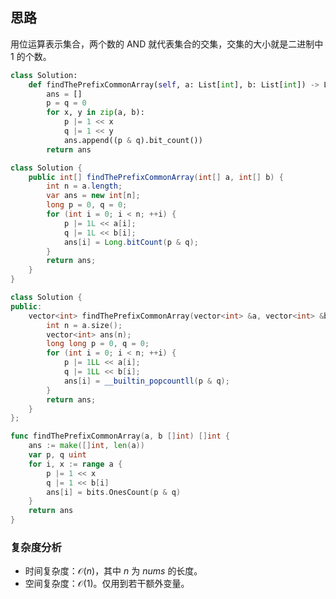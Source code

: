 ## 思路

用位运算表示集合，两个数的 AND 就代表集合的交集，交集的大小就是二进制中 $1$ 的个数。

```py [sol1-Python3]
class Solution:
    def findThePrefixCommonArray(self, a: List[int], b: List[int]) -> List[int]:
        ans = []
        p = q = 0
        for x, y in zip(a, b):
            p |= 1 << x
            q |= 1 << y
            ans.append((p & q).bit_count())
        return ans
```

```java [sol1-Java]
class Solution {
    public int[] findThePrefixCommonArray(int[] a, int[] b) {
        int n = a.length;
        var ans = new int[n];
        long p = 0, q = 0;
        for (int i = 0; i < n; ++i) {
            p |= 1L << a[i];
            q |= 1L << b[i];
            ans[i] = Long.bitCount(p & q);
        }
        return ans;
    }
}
```

```cpp [sol1-C++]
class Solution {
public:
    vector<int> findThePrefixCommonArray(vector<int> &a, vector<int> &b) {
        int n = a.size();
        vector<int> ans(n);
        long long p = 0, q = 0;
        for (int i = 0; i < n; ++i) {
            p |= 1LL << a[i];
            q |= 1LL << b[i];
            ans[i] = __builtin_popcountll(p & q);
        }
        return ans;
    }
};
```

```go [sol1-Go]
func findThePrefixCommonArray(a, b []int) []int {
	ans := make([]int, len(a))
	var p, q uint
	for i, x := range a {
		p |= 1 << x
		q |= 1 << b[i]
		ans[i] = bits.OnesCount(p & q)
	}
	return ans
}
```

### 复杂度分析

- 时间复杂度：$\mathcal{O}(n)$，其中 $n$ 为 $\textit{nums}$ 的长度。
- 空间复杂度：$\mathcal{O}(1)$。仅用到若干额外变量。